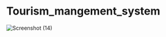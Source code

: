 # Tourism_mangement_system

![Screenshot (14)](https://github.com/user-attachments/assets/821c591e-eda9-4da3-a844-a40dc49c2b64)
